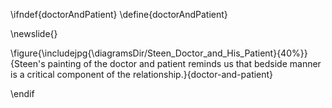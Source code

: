\ifndef{doctorAndPatient}
\define{doctorAndPatient}

\newslide{}

\figure{\includejpg{\diagramsDir/Steen_Doctor_and_His_Patient}{40%}}{Steen's painting of the doctor and patient reminds us that bedside manner is a critical component of the relationship.}{doctor-and-patient}

\endif
